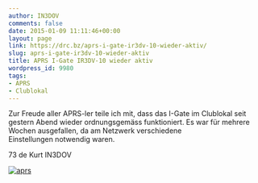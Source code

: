 ```yaml
---
author: IN3DOV
comments: false
date: 2015-01-09 11:11:46+00:00
layout: page
link: https://drc.bz/aprs-i-gate-ir3dv-10-wieder-aktiv/
slug: aprs-i-gate-ir3dv-10-wieder-aktiv
title: APRS I-Gate IR3DV-10 wieder aktiv
wordpress_id: 9980
tags:
- APRS
- Clublokal
---
```


Zur Freude aller APRS-ler teile ich mit, dass das I-Gate im Clublokal seit gestern Abend wieder ordnungsgemäss funktioniert. Es war für mehrere Wochen ausgefallen, da am Netzwerk verschiedene Einstellungen notwendig waren.

73 de Kurt IN3DOV

[![aprs](https://drc.bz/wp-content/uploads/2015/01/aprs-1024x694.jpg)](https://drc.bz/wp-content/uploads/2015/01/aprs.jpg)
